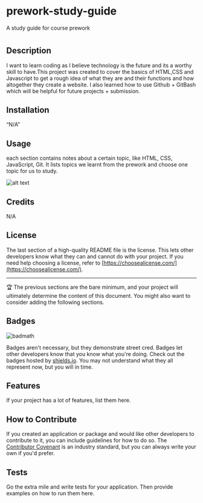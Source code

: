# prework-study-guide
A study guide for course prework
# <Trangs Project>

## Description

I want to learn coding as I believe technology is the future and its a worthy skill to have.This project was created to cover the basics of HTML,CSS and Javascript to get a rough idea of what they are and their functions and how altogether they create a website. I also learned how to use Github + GitBash which will be helpful for future projects + submission.


## Installation

“N/A”

## Usage

each section contains notes about a certain topic, like HTML, CSS, JavaScript, Git. It lists topics we learnt from the prework and choose one topic for us to study.

![alt text](assets/images/screenshot.png)

## Credits

N/A

## License

The last section of a high-quality README file is the license. This lets other developers know what they can and cannot do with your project. If you need help choosing a license, refer to [https://choosealicense.com/](https://choosealicense.com/).

---

🏆 The previous sections are the bare minimum, and your project will ultimately determine the content of this document. You might also want to consider adding the following sections.

## Badges

![badmath](https://img.shields.io/github/languages/top/nielsenjared/badmath)

Badges aren't necessary, but they demonstrate street cred. Badges let other developers know that you know what you're doing. Check out the badges hosted by [shields.io](https://shields.io/). You may not understand what they all represent now, but you will in time.

## Features

If your project has a lot of features, list them here.

## How to Contribute

If you created an application or package and would like other developers to contribute to it, you can include guidelines for how to do so. The [Contributor Covenant](https://www.contributor-covenant.org/) is an industry standard, but you can always write your own if you'd prefer.

## Tests

Go the extra mile and write tests for your application. Then provide examples on how to run them here.